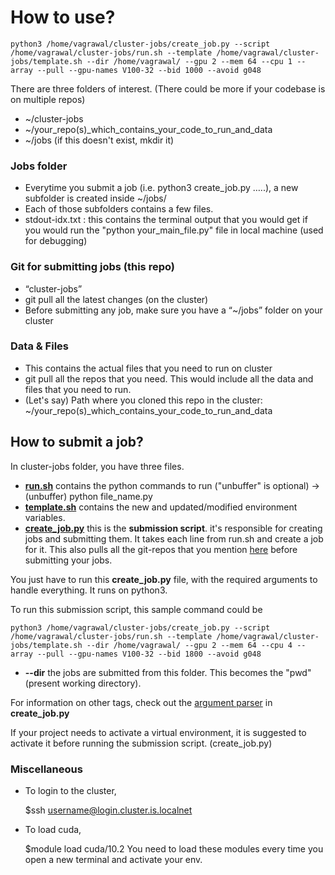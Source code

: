 # How to use?

	python3 /home/vagrawal/cluster-jobs/create_job.py --script /home/vagrawal/cluster-jobs/run.sh --template /home/vagrawal/cluster-jobs/template.sh --dir /home/vagrawal/ --gpu 2 --mem 64 --cpu 1 --array --pull --gpu-names V100-32 --bid 1000 --avoid g048


There are three folders of interest. (There could be more if your codebase is on multiple repos)

* ~/cluster-jobs
* ~/your_repo(s)_which_contains_your_code_to_run_and_data
* ~/jobs (if this doesn't exist, mkdir it)


### Jobs folder

* Everytime you submit a job (i.e. python3 create_job.py …..), a new subfolder is created inside ~/jobs/
* Each of those subfolders contains a few files.
* stdout-idx.txt : this contains the terminal output that you would get if you would run the "python your_main_file.py" file in local machine (used for debugging) 


### Git for submitting jobs (this repo)

* “cluster-jobs”
* git pull all the latest changes (on the cluster)
* Before submitting any job, make sure you have a “~/jobs” folder on your cluster


### Data & Files

* This contains the actual files that you need to run on cluster
* git pull all the repos that you need. This would include all the data and files that you need to run.
* (Let's say) Path where you cloned this repo in the cluster: ~/your_repo(s)_which_contains_your_code_to_run_and_data


## How to submit a job?

In cluster-jobs folder, you have three files.

* **[run.sh](https://gitlab.tuebingen.mpg.de/vagrawal/cluster-jobs/-/blob/master/run.sh)**
contains the python commands to run ("unbuffer" is optional) → (unbuffer) python file_name.py 
* **[template.sh](https://gitlab.tuebingen.mpg.de/vagrawal/cluster-jobs/-/blob/master/template.sh)**
contains the new and updated/modified environment variables.
* **[create_job.py](https://gitlab.tuebingen.mpg.de/vagrawal/cluster-jobs/-/blob/master/create_job.py)**
this is the **submission script**. it's responsible for creating jobs and submitting them. It takes each line from run.sh and create a job for it. This also pulls all the git-repos that you mention [here](https://gitlab.tuebingen.mpg.de/vagrawal/cluster-jobs/-/blob/master/create_job.py#L49) before submitting your jobs.

You just have to run this **create_job.py** file, with the required arguments to handle everything. 
It runs on python3.

To run this submission script, this sample command could be
	
	python3 /home/vagrawal/cluster-jobs/create_job.py --script /home/vagrawal/cluster-jobs/run.sh --template /home/vagrawal/cluster-jobs/template.sh --dir /home/vagrawal/ --gpu 2 --mem 64 --cpu 4 --array --pull --gpu-names V100-32 --bid 1800 --avoid g048

* **--dir** the jobs are submitted from this folder. This becomes the "pwd" (present working directory).

For information on other tags, check out the [argument parser](https://gitlab.tuebingen.mpg.de/vagrawal/cluster-jobs/-/blob/master/create_job.py#L74) in **create_job.py**

If your project needs to activate a virtual environment, it is suggested to activate it before running the submission script. (create_job.py)
	

### Miscellaneous

* To login to the cluster,

	$ssh username@login.cluster.is.localnet

* To load cuda,

	$module load cuda/10.2
You need to load these modules every time you open a new terminal and activate your env.




